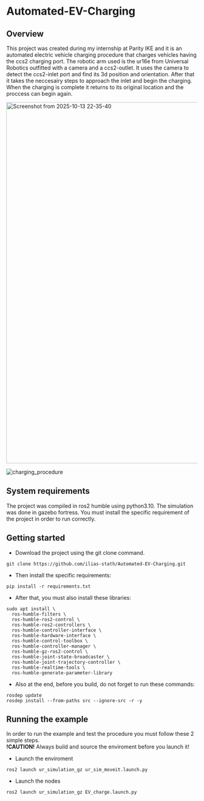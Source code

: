 # Automated-EV-Charging
## Overview
This project was created during my internship at Parity IKE and it is an automated electric vehicle charging procedure that charges vehicles having the ccs2 charging port. 
The robotic arm used is the ur16e from Universal Robotics outfitted with a camera and a ccs2-outlet.
It uses the camera to detect the ccs2-inlet port and find its 3d position and orientation. 
After that it takes the neccesairy steps to approach the inlet and begin the charging.
When the charging is complete it returns to its original location and the proccess can begin again.

<img width="1684" height="948" alt="Screenshot from 2025-10-13 22-35-40" src="https://github.com/user-attachments/assets/fd1f2ccb-93a4-463f-a72f-247dfa0f10b3" />

![charging_procedure](https://github.com/user-attachments/assets/9d590b2d-2743-4ff1-a864-6b38f613ed35)




## System requirements
The project was compiled in ros2 humble using python3.10.
The simulation was done in gazebo fortress.
You must install the specific requirement of the project in order to run correctly.

## Getting started
* Download the project using the git clone command.
```
git clone https://github.com/ilias-stath/Automated-EV-Charging.git
```
* Then install the specific requirements:
```
pip install -r requirements.txt
```
* After that, you must also install these libraries:
```
sudo apt install \
  ros-humble-filters \
  ros-humble-ros2-control \
  ros-humble-ros2-controllers \
  ros-humble-controller-interface \
  ros-humble-hardware-interface \
  ros-humble-control-toolbox \
  ros-humble-controller-manager \
  ros-humble-gz-ros2-control \
  ros-humble-joint-state-broadcaster \
  ros-humble-joint-trajectory-controller \
  ros-humble-realtime-tools \
  ros-humble-generate-parameter-library
```
* Also at the end, before you build, do not forget to run these commands:
```
rosdep update
rosdep install --from-paths src --ignore-src -r -y
```

## Running the example
In order to run the example and test the procedure you must follow these 2 simple steps.  
**!CAUTION!** Always build and source the enviroment before you launch it!

* Launch the enviroment
```
ros2 launch ur_simulation_gz ur_sim_moveit.launch.py
```

* Launch the nodes
```
ros2 launch ur_simulation_gz EV_charge.launch.py
```


